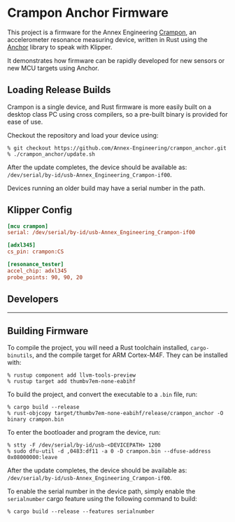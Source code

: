 # Crampon Anchor Firmware

This project is a firmware for the Annex Engineering [Crampon](https://github.com/Annex-Engineering/Annex_Engineering_PCBs/tree/master/crampon), an accelerometer resonance measuring device, written in Rust using the [Anchor](https://github.com/Annex-Engineering/anchor) library to speak with Klipper.

It demonstrates how firmware can be rapidly developed for new sensors or new
MCU targets using Anchor.

## Loading Release Builds

Crampon is a single device, and Rust firmware is more easily built on a desktop
class PC using cross compilers, so a pre-built binary is provided for ease of use.

Checkout the repository and load your device using:
```
% git checkout https://github.com/Annex-Engineering/crampon_anchor.git
% ./crampon_anchor/update.sh
```

After the update completes, the device should be available as:
`/dev/serial/by-id/usb-Annex_Engineering_Crampon-if00`.

Devices running an older build may have a serial number in the path.

## Klipper Config

```ini
[mcu crampon]
serial: /dev/serial/by-id/usb-Annex_Engineering_Crampon-if00

[adxl345]
cs_pin: crampon:CS

[resonance_tester]
accel_chip: adxl345
probe_points: 90, 90, 20
```

## Developers

---

## Building Firmware

To compile the project, you will need a Rust toolchain installed, `cargo-binutils`, and the compile target for ARM Cortex-M4F. They can be installed with:

```
% rustup component add llvm-tools-preview
% rustup target add thumbv7em-none-eabihf
```

To build the project, and convert the executable to a `.bin` file, run:
```
% cargo build --release
% rust-objcopy target/thumbv7em-none-eabihf/release/crampon_anchor -O binary crampon.bin
```

To enter the bootloader and program the device, run:
```
% stty -F /dev/serial/by-id/usb-<DEVICEPATH> 1200
% sudo dfu-util -d ,0483:df11 -a 0 -D crampon.bin --dfuse-address 0x08000000:leave
```

After the update completes, the device should be available as:
`/dev/serial/by-id/usb-Annex_Engineering_Crampon-if00`.

To enable the serial number in the device path, simply enable the `serialnumber` cargo feature using the following command to build:
```
% cargo build --release --features serialnumber
```